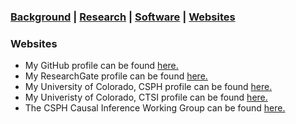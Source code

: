### [Background](https://SharonLutz.github.io)  | [Research](https://SharonLutz.github.io/research) | [Software](https://SharonLutz.github.io/software)  | [Websites](https://SharonLutz.github.io/website)

### Websites 
- My GitHub profile can be found [here.](https://github.com/SharonLutz)
- My ResearchGate profile can be found [here.](https://www.researchgate.net/profile/Sharon_Lutz2)
- My University of Colorado, CSPH profile can be found [here.](http://www.ucdenver.edu/academics/colleges/PublicHealth/Academics/departments/Biostatistics/About/Faculty/Pages/LutzS.aspx)
- My Univeristy of Colorado, CTSI profile can be found [here.](https://profiles.ucdenver.edu/display/225005)
- The CSPH Causal Inference Working Group can be found [here.](http://www.ucdenver.edu/academics/colleges/PublicHealth/Academics/departments/Biostatistics/WorkingGroups/Pages/Causal-Inference-Working-Group.aspx)


